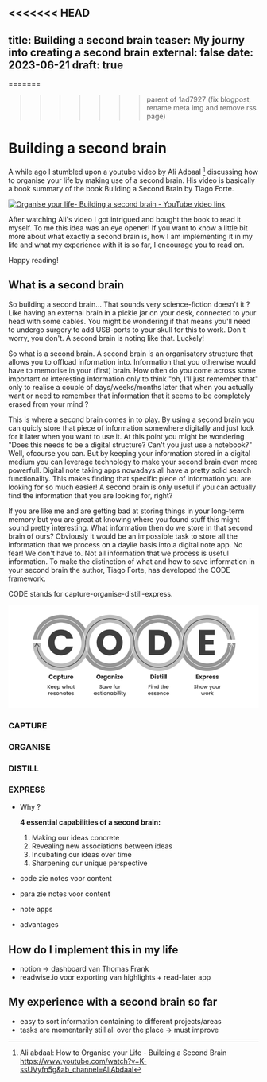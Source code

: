 <<<<<<< HEAD
---
title: Building a second brain
teaser: My journy into creating a second brain
external: false
date: 2023-06-21
draft: true
---

=======
>>>>>>> parent of 1ad7927 (fix blogpost, rename meta img and remove rss page)
# Building a second brain

A while ago I stumbled upon a youtube video by Ali Adbaal [^1] discussing how to organise your life by making use of a second brain. His video is basically a book summary of the book Building a Second Brain by Tiago Forte. 


[![Organise your life- Building a second brain - YouTube video link](https://img.youtube.com/vi/K-ssUVyfn5g/0.jpg)](https://www.youtube.com/watch?v=K-ssUVyfn5g&ab_channel=AliAbdaal)

After watching Ali's video I got intrigued and bought the book to read it myself.
To me this idea was an eye opener! If you want to know a little bit more about what exactly a second brain is, how I am implementing it in my life and what my experience with it is so far, I encourage you to read on.

Happy reading! 


## What is a second brain

So building a second brain... That sounds very science-fiction doesn't it ? Like having an external brain in a pickle jar on your desk, connected to your head with some cables. You might be wondering if that means you'll need to undergo surgery to add USB-ports to your skull for this to work. Don't worry, you don't. A second brain is noting like that. Luckely! 

So what is a second brain. A second brain is an organisatory structure that allows you to offload information into. Information that you otherwise would have to memorise in your (first) brain. How often do you come across some important or interesting information only to think "oh, I'll just remember that" only to realise a couple of days/weeks/months later that when you actually want or need to remember that information that it seems to be completely erased from your mind ?

This is where a second brain comes in to play. By using a second brain you can quicly store that piece of information somewhere digitally and just look for it later when you want to use it. At this point you might be wondering "Does this needs to be a digital structure? Can't you just use a notebook?" Well, ofcourse you can. 
But by keeping your information stored in a digital medium you can leverage technology to make your second brain even more powerfull. Digital note taking apps nowadays all have a pretty solid search functionality. This makes finding that specific piece of information you are looking for so much easier! A second brain is only useful if you can actually find the information that you are looking for, right? 

If you are like me and are getting bad at storing things in your long-term memory but you are great at knowing where you found stuff this might sound pretty interesting.
What information then do we store in that second brain of ours? Obviously it would be an impossible task to store all the information that we process on a daylie basis into a digital note app. No fear! We don't have to. Not all information that we process is useful information. To make the distinction of what and how to save information in your second brain the author, Tiago Forte, has developed the CODE framework.

CODE stands for capture-organise-distill-express.

 ![The CODE framework explained](./images/code.png)
### CAPTURE
### ORGANISE
### DISTILL
### EXPRESS


* Why ?

    **4 essential capabilities of a second brain:**
    1. Making our ideas concrete
    2. Revealing new associations between ideas
    3. Incubating our ideas over time 
    4. Sharpening our unique perspective
* code
    zie notes voor content
* para
    zie notes voor content
* note apps 
* advantages
## How do I implement this in my life
* notion -> dashboard van Thomas Frank
* readwise.io voor exporting van highlights + read-later app

## My experience with a second brain so far
* easy to sort information containing to different projects/areas
* tasks are momentarily still all over the place -> must improve


[^1]: Ali abdaal: How to Organise your Life - Building a Second Brain https://www.youtube.com/watch?v=K-ssUVyfn5g&ab_channel=AliAbdaal
